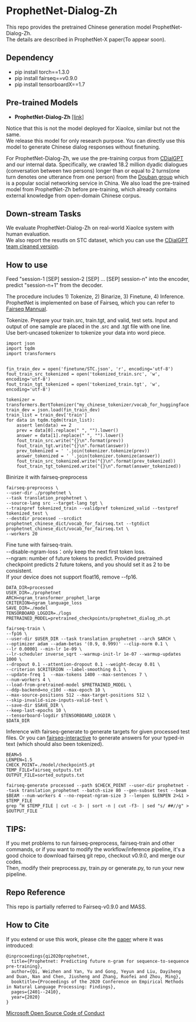 # ProphetNet-Dialog-Zh

This repo provides the pretrained Chinese generation model ProphetNet-Dialog-Zh.  
The details are described in ProphetNet-X paper(To appear soon).

## Dependency
- pip install torch==1.3.0  
- pip install fairseq==v0.9.0
- pip install tensorboardX==1.7  

## Pre-trained Models

- **ProphetNet-Dialog-Zh** [[link]](https://msraprophetnet.blob.core.windows.net/prophetnet/release_checkpoints/prophetnet_dialog_zh.pt)

Notice that this is not the model deployed for XiaoIce, similar but not the same.  
We release this model for only research purpose. You can directly use this model to generate Chinese dialog responses without finetuning.

For ProphetNet-Dialog-Zh, we use the pre-training corpus from [CDialGPT](https://github.com/thu-coai/CDial-GPT) and our internal data. Specifically, we crawled 18.2 million dyadic dialogues (conversation between two persons) longer than or equal to 2 turns(one turn denotes one utterance from one person) from the [Douban group](https://www.douban.com/group) which is a popular social networking service in China. We also load the pre-trained model from ProphetNet-Zh before pre-training, which already contains external knowledge from open-domain Chinese corpus. 
## Down-stream Tasks
We evaluate ProphetNet-Dialog-Zh on real-world XiaoIce system with human evaluation.  
We also report the resutls on  STC dataset, which you can use the [CDialGPT team cleaned version](https://github.com/thu-coai/CDial-GPT#evaluation).

## How to use

Feed "session-1 [SEP] session-2 [SEP] ... [SEP] session-n" into the encoder, predict "session-n+1" from the decoder.

The procedure includes 1) Tokenize, 2) Binarize, 3) Finetune, 4) Inference.  
ProphetNet is implemented on base of Fairseq, which you can refer to [Fairseq Mannual](https://fairseq.readthedocs.io/en/latest/command_line_tools.html).  

Tokenize. Prepare your train.src, train.tgt, and valid, test sets. Input and output of one sample are placed in the .src and .tgt file with one line.    
Use bert-uncased tokenizer to tokenize your data into word piece. 
```
import json
import tqdm
import transformers


fin_train_dev = open('finetune/STC.json', 'r', encoding='utf-8')
fout_train_src_tokenized = open('tokenized_train.src', 'w', encoding='utf-8')
fout_train_tgt_tokenized = open('tokenized_train.tgt', 'w', encoding='utf-8')

tokenizer = transformers.BertTokenizer("my_chinese_tokenizer/vocab_for_huggingface.txt")
train_dev = json.load(fin_train_dev)
train_list = train_dev['train']
for data in tqdm.tqdm(train_list):
	assert len(data) == 2
	prev = data[0].replace(" ", "").lower()
	answer = data[1].replace(" ", "").lower()
	fout_train_src.write("{}\n".format(prev))
	fout_train_tgt.write("{}\n".format(answer))
	prev_tokenized = ' '.join(tokenizer.tokenize(prev))
	answer_tokenized = ' '.join(tokenizer.tokenize(answer))
	fout_train_src_tokenized.write("{}\n".format(prev_tokenized))
	fout_train_tgt_tokenized.write("{}\n".format(answer_tokenized))
```
Binirize it with fairseq-preprocess
```
fairseq-preprocess \
--user-dir ./prophetnet \
--task translation_prophetnet \
--source-lang src --target-lang tgt \
--trainpref tokenized_train --validpref tokenized_valid --testpref tokenized_test \
--destdir processed --srcdict prophetnet_chinese_dict/vocab_for_fairseq.txt --tgtdict prophetnet_chinese_dict/vocab_for_fairseq.txt \
--workers 20
```
Fine tune with fairseq-train.  
--disable-ngram-loss：only keep the next first token loss.  
--ngram: number of future tokens to predict. Provided pretrained checkpoint predicts 2 future tokens, and you should set it as 2 to be consistent.    
If your device does not support float16, remove --fp16.
```
DATA_DIR=processed
USER_DIR=./prophetnet
ARCH=ngram_transformer_prophet_large
CRITERION=ngram_language_loss
SAVE_DIR=./model
TENSORBOARD_LOGDIR=./logs
PRETRAINED_MODEL=pretrained_checkpoints/prophetnet_dialog_zh.pt

fairseq-train \
--fp16 \
--user-dir $USER_DIR --task translation_prophetnet --arch $ARCH \
--optimizer adam --adam-betas '(0.9, 0.999)' --clip-norm 0.1 \
--lr 0.00001 --min-lr 1e-09 \
--lr-scheduler inverse_sqrt --warmup-init-lr 1e-07 --warmup-updates 1000 \
--dropout 0.1 --attention-dropout 0.1 --weight-decay 0.01 \
--criterion $CRITERION --label-smoothing 0.1 \
--update-freq 1  --max-tokens 1400 --max-sentences 7 \
--num-workers 4 \
--load-from-pretrained-model $PRETRAINED_MODEL \
--ddp-backend=no_c10d --max-epoch 10 \
--max-source-positions 512 --max-target-positions 512 \
--skip-invalid-size-inputs-valid-test \
--save-dir $SAVE_DIR \
--keep-last-epochs 10 \
--tensorboard-logdir $TENSORBOARD_LOGDIR \
$DATA_DIR
```
Inference with fairseq-generate to generate targets for given processed test files. Or you can [fairseq-interactive](https://fairseq.readthedocs.io/en/latest/command_line_tools.html#fairseq-interactive) to generate answers for your typed-in text (which should also been tokenized).
```
BEAM=5
LENPEN=1.5
CHECK_POINT=./model/checkpoint5.pt
TEMP_FILE=fairseq_outputs.txt
OUTPUT_FILE=sorted_outputs.txt

fairseq-generate processed --path $CHECK_POINT --user-dir prophetnet --task translation_prophetnet --batch-size 80 --gen-subset test --beam $BEAM --num-workers 4 --no-repeat-ngram-size 3 --lenpen $LENPEN 2>&1 > $TEMP_FILE
grep ^H $TEMP_FILE | cut -c 3- | sort -n | cut -f3- | sed "s/ ##//g" > $OUTPUT_FILE

```

## TIPS:
If you met problems to run fairseq-preprocess, fairseq-train and other commands, or if you want to modify the workflow/inference pipeline, 
it's a good choice to download fairseq git repo, checkout v0.9.0, and merge our codes.   
Then, modify their preprocess.py, train.py or generate.py, to run your new pipeline. 

## Repo Reference
This repo is partially referred to Fairseq-v0.9.0 and MASS.



## How to Cite
If you extend or use this work, please cite the [paper](https://arxiv.org/pdf/2001.04063) where it was introduced:
```
@inproceedings{qi2020prophetnet,
  title={Prophetnet: Predicting future n-gram for sequence-to-sequence pre-training},
  author={Qi, Weizhen and Yan, Yu and Gong, Yeyun and Liu, Dayiheng and Duan, Nan and Chen, Jiusheng and Zhang, Ruofei and Zhou, Ming},
  booktitle={Proceedings of the 2020 Conference on Empirical Methods in Natural Language Processing: Findings},
  pages={2401--2410},
  year={2020}
}
```
[Microsoft Open Source Code of Conduct](https://opensource.microsoft.com/codeofconduct)

